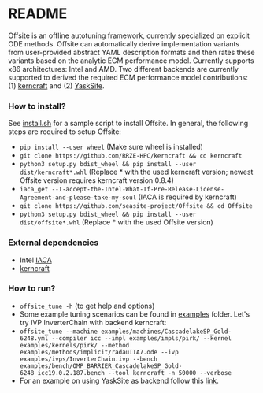 # README

Offsite is an offline autotuning framework, currently specialized on explicit ODE methods. Offsite can automatically derive implementation variants from user-provided abstract YAML description formats and then rates these variants based on the analytic ECM performance model. Currently supports x86 architectures: Intel and AMD. Two different backends are currently supported to derived the required ECM performance model contributions: (1) [kerncraft](https://github.com/RRZE-HPC/kerncraft) and (2) [YaskSite](https://github.com/seasite-project/YaskSite).


### How to install? ###

See [install.sh](https://github.com/seasite-project/Offsite/blob/master/install.sh) for a sample script to install Offsite. In general, the following steps are required to setup Offsite:

* `pip install --user wheel` (Make sure wheel is installed)
* `git clone https://github.com/RRZE-HPC/kerncraft && cd kerncraft` 
* `python3 setup.py bdist_wheel && pip install --user dist/kerncraft*.whl` (Replace * with the used kerncraft version; newest Offsite version requires kerncraft version 0.8.4)
* `iaca_get --I-accept-the-Intel-What-If-Pre-Release-License-Agreement-and-please-take-my-soul` (IACA is required by kerncraft)
* `git clone https://github.com/seasite-project/Offsite && cd Offsite`
* `python3 setup.py bdist_wheel && pip install --user dist/offsite*.whl` (Replace * with the used Offsite version)


### External dependencies ###

* Intel [IACA](https://software.intel.com/en-us/articles/intel-architecture-code-analyzer)
* [kerncraft](https://github.com/RRZE-HPC/kerncraft)


### How to run? ###

* `offsite_tune -h` (to get help and options)
* Some example tuning scenarios can be found in [examples](https://github.com/seasite-project/Offsite/tree/master/examples) folder. Let's try IVP InverterChain with backend kerncraft:
* `offsite_tune --machine examples/machines/CascadelakeSP_Gold-6248.yml --compiler icc --impl examples/impls/pirk/ --kernel examples/kernels/pirk/ --method examples/methods/implicit/radauIIA7.ode --ivp examples/ivps/InverterChain.ivp --bench examples/bench/OMP_BARRIER_CascadelakeSP_Gold-6248_icc19.0.2.187.bench --tool kerncraft -n 50000 --verbose`
* For an example on using YaskSite as backend follow this [link](https://github.com/seasite-project/SC20-YASKSITE-AD/blob/master/README.md).
